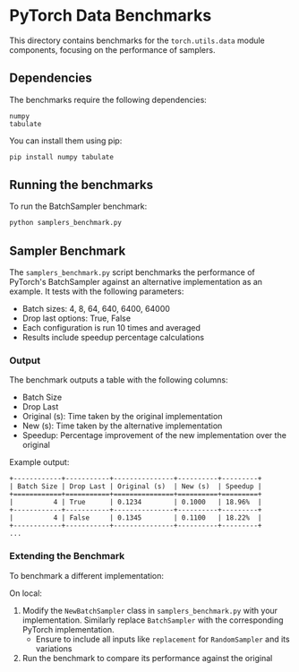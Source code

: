 # PyTorch Data Benchmarks

This directory contains benchmarks for the `torch.utils.data` module components, focusing on the performance of samplers.

## Dependencies

The benchmarks require the following dependencies:
```
numpy
tabulate
```

You can install them using pip:
```bash
pip install numpy tabulate
```

## Running the benchmarks

To run the BatchSampler benchmark:
```bash
python samplers_benchmark.py
```

## Sampler Benchmark

The `samplers_benchmark.py` script benchmarks the performance of PyTorch's BatchSampler against an alternative implementation as an example. It tests with the following parameters:

- Batch sizes: 4, 8, 64, 640, 6400, 64000
- Drop last options: True, False
- Each configuration is run 10 times and averaged
- Results include speedup percentage calculations

### Output

The benchmark outputs a table with the following columns:
- Batch Size
- Drop Last
- Original (s): Time taken by the original implementation
- New (s): Time taken by the alternative implementation
- Speedup: Percentage improvement of the new implementation over the original

Example output:
```
+------------+-----------+---------------+----------+---------+
| Batch Size | Drop Last | Original (s)  | New (s)  | Speedup |
+============+===========+===============+==========+=========+
|          4 | True      | 0.1234        | 0.1000   | 18.96%  |
+------------+-----------+---------------+----------+---------+
|          4 | False     | 0.1345        | 0.1100   | 18.22%  |
+------------+-----------+---------------+----------+---------+
...
```

### Extending the Benchmark

To benchmark a different implementation:

On local:
1. Modify the `NewBatchSampler` class in `samplers_benchmark.py` with your implementation. Similarly replace `BatchSampler` with the corresponding PyTorch implementation.
    * Ensure to include all inputs like `replacement` for `RandomSampler` and its variations
2. Run the benchmark to compare its performance against the original
